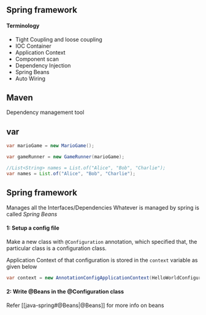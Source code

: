 ## Spring framework
#### Terminology
- Tight Coupling and loose coupling
- IOC Container
- Application Context
- Component scan
- Dependency Injection
- Spring Beans
- Auto Wiring

## Maven
Dependency management tool

## var
```java
var marioGame = new MarioGame();

var gameRunner = new GameRunner(marioGame);

//List<String> names = List.of("Alice", "Bob", "Charlie");
var names = List.of("Alice", "Bob", "Charlie");
```


## Spring framework
Manages all the Interfaces/Dependencies 
Whatever is managed by spring is called *Spring Beans*

#### 1: Setup a config file
Make a new class with `@Configuration` annotation, which specified that, the particular class is a configuration class.

Application Context of that configuration is stored in the `context` variable as given below
```java
var context = new AnnotationConfigApplicationContext(HelloWorldConfiguration.class);
```

#### 2: Write @Beans in the @Configuration class
Refer [[java-spring#@Beans|@Beans]] for more info on beans